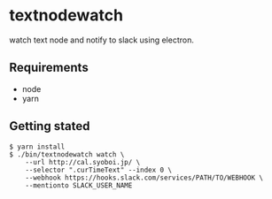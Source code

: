 # textnodewatch

watch text node and notify to slack using electron.

## Requirements

- node
- yarn

## Getting stated

```
$ yarn install
$ ./bin/textnodewatch watch \
    --url http://cal.syoboi.jp/ \
    --selector ".curTimeText" --index 0 \
    --webhook https://hooks.slack.com/services/PATH/TO/WEBHOOK \
    --mentionto SLACK_USER_NAME
```
